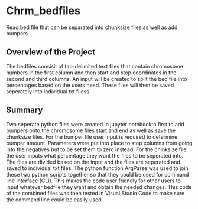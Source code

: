 # Chrm_bedfiles
Read bed file that can be separated into chunksize files as well as add bumpers
## Overview of the Project
The bedfiles consisit of tab-delimited  text files that contain chromosome numbers in the first column and then start and stop coordinates in the second and third columns. An input will be created to split the bed file into percentages based on the users need. These files will then be saved seperately into individual txt filess.
## Summary 
Two seperate python files were created in jupyter notebookto first to add bumpers onto the chromosome files start and end as well as save the chunksize files. For the bumper file user input is required to determine bumper amount. Parameters were put into place to stop columns from going into the negatives but to be set them to zero instead. For the chinksize file the user inputs what percentage they want the files to be seperated into. The files are divided based on the input and the files are seperated and saved to individual txt files. The python function ArgParse was used to join these two python scripts together so that they could be used for command line interface (CLI). This makes the code user friendly for other users to input whatever bedfile they want and obtain the needed changes. This code of the combined files was then tested in Visual Studio Code to make sure the command line could be easily used.  

